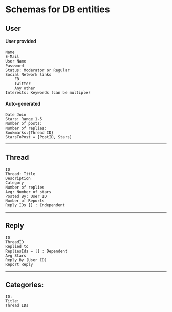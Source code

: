 # Schemas for DB entities 

## User
#### User provided
	Name
	E-Mail
	User Name
	Password
	Status: Moderator or Regular
	Social Network links
		FB
		Twitter
		Any other
	Interests: Keywords (can be multiple)
#### Auto-generated	
	Date Join
	Stars: Range 1-5
	Number of posts:
	Number of replies:
	Bookmarks:{Thread ID}
	StarsToPost = [PostID, Stars]

---

## Thread
	ID
	Thread: Title
	Description
	Category
	Number of replies
	Avg: Number of stars
	Posted By: User ID
	Number of Reports
	Reply IDs [] : Independent

---

## Reply
	ID
	ThreadID
	Replied to
	RepliesIds = [] : Dependent
	Avg Stars
	Reply By (User ID)
	Report Reply

---

## Categories:
	ID:
	Title:
	Thread IDs